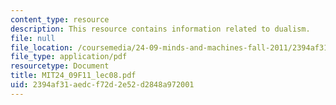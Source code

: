 ```yaml
---
content_type: resource
description: This resource contains information related to dualism.
file: null
file_location: /coursemedia/24-09-minds-and-machines-fall-2011/2394af31aedcf72d2e52d2848a972001_MIT24_09F11_lec08.pdf
file_type: application/pdf
resourcetype: Document
title: MIT24_09F11_lec08.pdf
uid: 2394af31-aedc-f72d-2e52-d2848a972001
---
```

